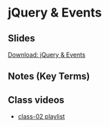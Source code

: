 # jQuery & Events

## Slides

[Download: jQuery & Events](https://github.com/codefellows/seattle-301d3/files/217507/301.-.jQuery.Events.pdf)

##  Notes (Key Terms)

## Class videos

- [class-02 playlist](https://www.youtube.com/watch?v=JEu5g3IZiUo&list=PLVngfM2hsbi8gIVLWmnvSc975LAPYInrA&index=5)
